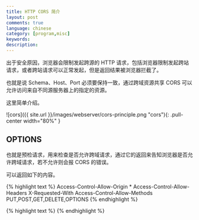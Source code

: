 ```yaml
---
title: HTTP CORS 简介
layout: post
comments: true
language: chinese
category: [program,misc]
keywords: 
description:
---
```


出于安全原因，浏览器会限制发起跨源的 HTTP 请求，包括浏览器限制发起跨站请求，或者跨站请求可以正常发起，但是返回结果被浏览器拦截了。

也就是说 Schema、Host、Port 必须要保持一致，通过跨域资源共享 CORS 可以允许访问来自不同源服务器上的指定的资源。

这里简单介绍。

<!-- more -->

![cors]({{ site.url }}/images/webserver/cors-principle.png "cors"){: .pull-center width="80%" }

## OPTIONS

也就是预检请求，用来检查是否允许跨域请求，通过它的返回来告知浏览器是否允许跨域请求，若不允许则会报 CORS 的错误。

可以返回如下的内容。

{% highlight text %}
Access-Control-Allow-Origin    *
Access-Control-Allow-Headers   X-Requested-With
Access-Control-Allow-Methods   PUT,POST,GET,DELETE,OPTIONS
{% endhighlight %}

<!--
https://developer.mozilla.org/zh-CN/docs/Web/HTTP/Access_control_CORS
https://www.jianshu.com/p/89a377c52b48
-->

{% highlight text %}
{% endhighlight %}
